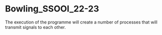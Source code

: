 # Bowling_SSOOI_22-23
The execution of the programme will create a number of processes that will transmit signals to each other.
